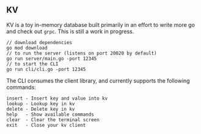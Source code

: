 ## KV
KV is a toy in-memory database built primarily in an effort to write more go and check out `grpc`.
This is still a work in progress.

```
// download dependencies
go mod download
// to run the server (listens on port 20020 by default)
go run server/main.go -port 12345
// to start the CLI
go run cli/cli.go -port 12345
```
The CLI consumes the client library, and currently supports the following commands:
```
insert - Insert key and value into kv
lookup - Lookup key in kv
delete - Delete key in kv
help   - Show available commands
clear  - Clear the terminal screen
exit   - Close your kv client
```
